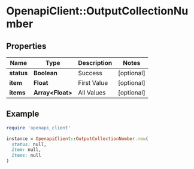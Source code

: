# OpenapiClient::OutputCollectionNumber

## Properties

| Name | Type | Description | Notes |
| ---- | ---- | ----------- | ----- |
| **status** | **Boolean** | Success | [optional] |
| **item** | **Float** | First Value | [optional] |
| **items** | **Array&lt;Float&gt;** | All Values | [optional] |

## Example

```ruby
require 'openapi_client'

instance = OpenapiClient::OutputCollectionNumber.new(
  status: null,
  item: null,
  items: null
)
```

